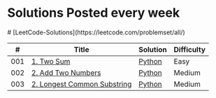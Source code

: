 <h1>Solutions Posted every week </h1>
# [LeetCode-Solutions](https://leetcode.com/problemset/all/)


|  #  | Title           |  Solution       |   Difficulty     
|-----|---------------- | --------------- | --------------- 
001 | [1. Two Sum](https://leetcode.com/problems/two-sum/)         | [Python](./Python/TwoSum.py)       | Easy
002 | [2. Add Two Numbers](https://leetcode.com/problems/add-two-numbers/)         | [Python](./Python/AddTwoNumbers.py)       | Medium
003 | [2. Longest Common Substring](https://leetcode.com/problems/longest-substring-without-repeating-characters/)         | [Python](./Python/LongestCommonSubstring.py)       | Medium



